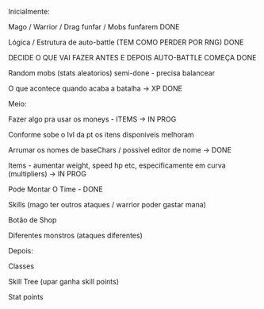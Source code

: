 Inicialmente:
	
Mago / Warrior / Drag funfar / Mobs funfarem  DONE

Lógica /  Estrutura de auto-battle (TEM COMO PERDER POR RNG) DONE

DECIDE O QUE VAI FAZER ANTES E DEPOIS AUTO-BATTLE COMEÇA DONE

Random mobs (stats aleatorios) semi-done - precisa balancear

O que acontece quando acaba a batalha -> XP DONE

Meio:

Fazer algo pra usar os moneys - ITEMS -> IN PROG

Conforme sobe o lvl da pt os itens disponiveis melhoram

Arrumar os nomes de baseChars / possivel editor de nome -> DONE

Items - aumentar weight, speed hp etc, especificamente em curva (multipliers) -> IN PROG


Pode Montar O Time - DONE

Skills (mago ter outros ataques / warrior poder gastar mana)

Botão de Shop

Diferentes monstros (ataques diferentes)

Depois:

Classes

Skill Tree (upar ganha skill points)

Stat points